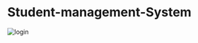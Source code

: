 # Student-management-System
![login](https://user-images.githubusercontent.com/75174877/127668065-9dee7f99-2102-417c-8aa9-afc3a180ab80.jpg)
